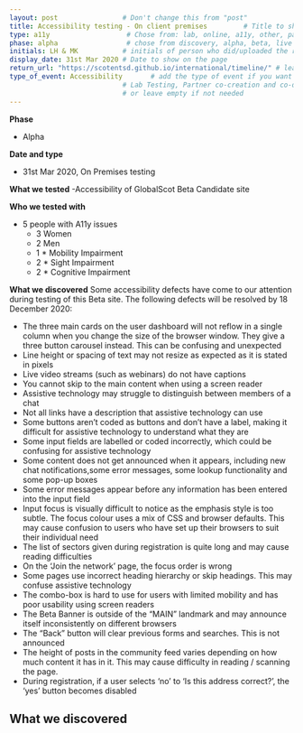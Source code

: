```yaml
---
layout: post                # Don't change this from "post"
title: Accessibility testing - On client premises         # Title to show on the page
type: a11y                   # Chose from: lab, online, a11y, other, partner
phase: alpha                 # chose from discovery, alpha, beta, live
initials: LH & MK           # initials of person who did/uploaded the research
display_date: 31st Mar 2020 # Date to show on the page
return_url: "https://scotentsd.github.io/international/timeline/" # leave like this - don't change it
type_of_event: Accessibility       # add the type of event if you want it displayed added to the heading when the post is clicked on
                            # Lab Testing, Partner co-creation and co-design, Accessibility, Online research and testing, Events, F2F and testing
                            # or leave empty if not needed
---
```


**Phase**
- Alpha

**Date and type**
- 31st Mar 2020,  On Premises testing

**What we tested**
-Accessibility of GlobalScot Beta Candidate site


**Who we tested with**
- 5 people with A11y issues
  - 3 Women
  - 2 Men
  - 1 * Mobility Impairment
  - 2 * Sight Impairment
  - 2 * Cognitive Impairment

**What we discovered**
Some accessibility defects have come to our attention during testing of this Beta site. The following defects will be resolved by 18 December 2020:

- The three main cards on the user dashboard will not reflow in a single column when you change the size of the browser window. They give a three button carousel instead. This can be confusing and unexpected
- Line height or spacing of text may not resize as expected as it is stated in pixels
- Live video streams (such as webinars) do not have captions
- You cannot skip to the main content when using a screen reader
- Assistive technology may struggle to distinguish between members of a chat
- Not all links have a description that assistive technology can use
- Some buttons aren’t coded as buttons and don’t have a label, making it difficult for assistive technology to understand what they are
- Some input fields are labelled or coded incorrectly, which could be confusing for assistive technology
- Some content does not get announced when it appears, including new chat notifications,some error messages, some lookup functionality and some pop-up boxes
- Some error messages appear before any information has been entered into the input field
- Input focus is visually difficult to notice as the emphasis style is too subtle. The focus colour uses a mix of CSS and browser defaults. This may cause confusion to users who have set up their browsers to suit their individual need
- The list of sectors given during registration is quite long and may cause reading difficulties
- On the ‘Join the network’ page, the focus order is wrong
- Some pages use incorrect heading hierarchy or skip headings. This may confuse assistive technology
- The combo-box is hard to use for users with limited mobility and has poor usability using screen readers
- The Beta Banner is outside of the “MAIN” landmark and may announce itself inconsistently on different browsers
- The “Back” button will clear previous forms and searches. This is not announced
- The height of posts in the community feed varies depending on how much content it has in it. This may cause difficulty in reading / scanning the page.
- During registration, if a user selects ‘no’ to ‘Is this address correct?’, the ‘yes’ button becomes disabled




**What we discovered**
-
